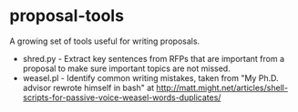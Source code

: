 proposal-tools
==============

A growing set of tools useful for writing proposals.

* shred.py - Extract key sentences from RFPs that are important from a proposal to make sure important topics are not missed.
* weasel.pl - Identify common writing mistakes, taken from "My Ph.D. advisor rewrote himself in bash" at http://matt.might.net/articles/shell-scripts-for-passive-voice-weasel-words-duplicates/ 
